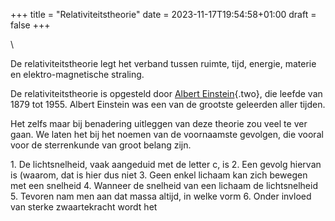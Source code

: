 +++
title = "Relativiteitstheorie"
date = 2023-11-17T19:54:58+01:00
draft = false
+++

\

De relativiteitstheorie legt het verband tussen ruimte, tijd, energie,
materie en elektro-magnetische straling.

De relativiteitstheorie is opgesteld door [Albert
Einstein](albert%20e.html){.two}, die leefde van 1879 tot 1955. Albert
Einstein was een van de grootste geleerden aller tijden.

Het zelfs maar bij benadering uitleggen van deze theorie zou veel te ver
gaan. We laten het bij het noemen van de voornaamste gevolgen, die
vooral voor de sterrenkunde van groot belang zijn.

1\. De lichtsnelheid, vaak aangeduid met de letter c, is 2. Een gevolg
hiervan is (waarom, dat is hier dus niet 3. Geen enkel lichaam kan zich
bewegen met een snelheid 4. Wanneer de snelheid van een lichaam de
lichtsnelheid 5. Tevoren nam men aan dat massa altijd, in welke vorm 6.
Onder invloed van sterke zwaartekracht wordt het
